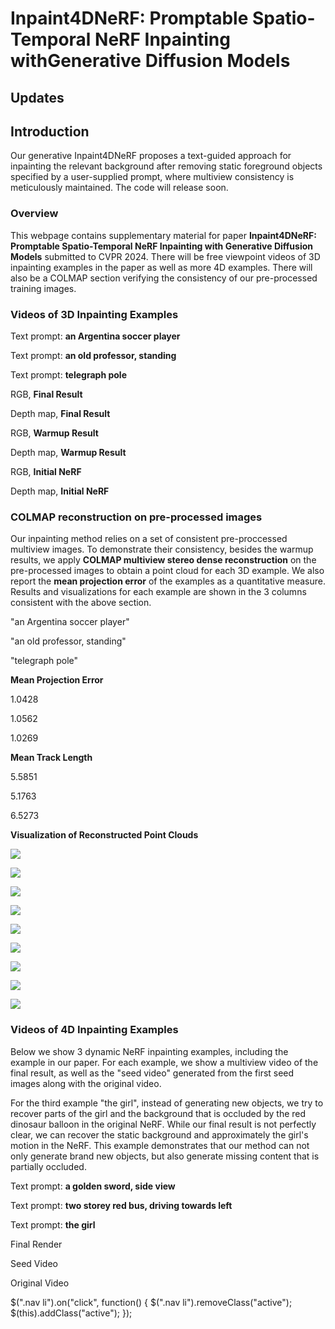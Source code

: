 # Inpaint4DNeRF: Promptable Spatio-Temporal NeRF Inpainting withGenerative Diffusion Models</center>

## Updates

## Introduction
Our generative Inpaint4DNeRF proposes a text-guided approach for inpainting the relevant background after removing static foreground objects specified by a user-supplied prompt, where multiview consistency is meticulously maintained. The code will release soon.



### Overview

This webpage contains supplementary material for paper **Inpaint4DNeRF: Promptable Spatio-Temporal NeRF Inpainting with Generative Diffusion Models** submitted to CVPR 2024. There will be free viewpoint videos of 3D inpainting examples in the paper as well as more 4D examples. There will also be a COLMAP section verifying the consistency of our pre-processed training images.

### Videos of 3D Inpainting Examples

  

Text prompt: **an Argentina soccer player**

Text prompt: **an old professor, standing**

Text prompt: **telegraph pole**

RGB, **Final Result**

Depth map, **Final Result**

RGB, **Warmup Result**

Depth map, **Warmup Result**

RGB, **Initial NeRF**

Depth map, **Initial NeRF**

  

### COLMAP reconstruction on pre-processed images

Our inpainting method relies on a set of consistent pre-proccessed multiview images. To demonstrate their consistency, besides the warmup results, we apply **COLMAP multiview stereo dense reconstruction** on the pre-processed images to obtain a point cloud for each 3D example. We also report the **mean projection error** of the examples as a quantitative measure. Results and visualizations for each example are shown in the 3 columns consistent with the above section.

  

"an Argentina soccer player"

"an old professor, standing"

"telegraph pole"

**Mean Projection Error**

1.0428

1.0562

1.0269

**Mean Track Length**

5.5851

5.1763

6.5273

**Visualization of Reconstructed Point Clouds**

![](colmap/vis/arg00.png)

![](colmap/vis/oldprof00.png)

![](colmap/vis/pole00.png)

![](colmap/vis/arg01.png)

![](colmap/vis/oldprof01.png)

![](colmap/vis/pole01.png)

![](colmap/vis/arg02.png)

![](colmap/vis/oldprof02.png)

![](colmap/vis/pole02.png)

  

### Videos of 4D Inpainting Examples

Below we show 3 dynamic NeRF inpainting examples, including the example in our paper. For each example, we show a multiview video of the final result, as well as the "seed video" generated from the first seed images along with the original video.

For the third example "the girl", instead of generating new objects, we try to recover parts of the girl and the background that is occluded by the red dinosaur balloon in the original NeRF. While our final result is not perfectly clear, we can recover the static background and approximately the girl's motion in the NeRF. This example demonstrates that our method can not only generate brand new objects, but also generate missing content that is partially occluded.

  

Text prompt: **a golden sword, side view**

Text prompt: **two storey red bus, driving towards left**

Text prompt: **the girl**

Final Render

Seed Video

Original Video

$(".nav li").on("click", function() { $(".nav li").removeClass("active"); $(this).addClass("active"); });
